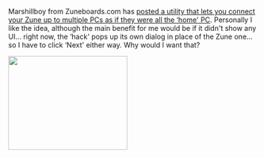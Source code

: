 Marshillboy from Zuneboards.com has [posted a utility that lets you connect your Zune up to multiple PCs as if they were all the &#8216;home' PC](http://www.zuneboards.com/content/view/52/2/). Personally I like the idea, although the main benefit for me would be if it didn't show any UI... right now, the &#8216;hack' pops up its own dialog in place of the Zune one... so I have to click &#8216;Next' either way. Why would I want that?

[<img height="190" src="http://i104.photobucket.com/albums/m163/pityonu9073/hacked.jpg" width="240" border="0" />](http://www.zuneboards.com/content/view/52/2/)
